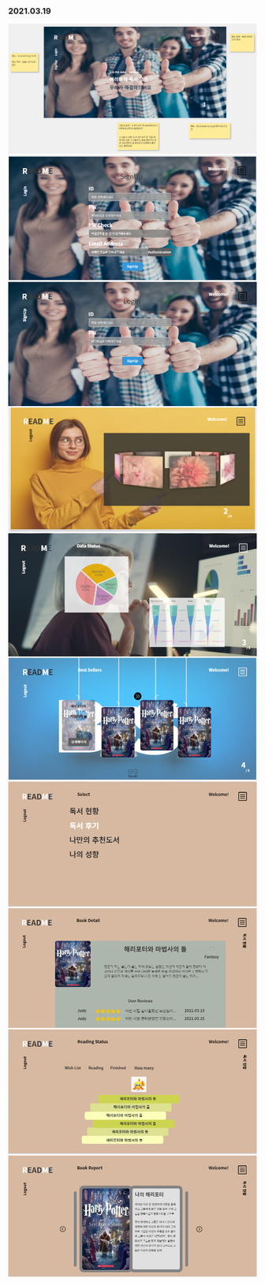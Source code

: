 ### 2021.03.19

<img src='./Images/와이어프레임_메인페이지.PNG'>

<img src='./Images/와이어프레임_회원가입.PNG'>

<img src='./Images/와이어프레임_로그인.PNG'>

<img src='./Images/와이어프레임_메인메뉴수정.PNG'>

<img src='./Images/데이터현황.PNG'>

<img src='./Images/베스트셀러.PNG'>

<img src='./Images/메뉴.PNG'>

<img src='./Images/책상세페이지.PNG'>

<img src='./Images/독서량기록.PNG'>

<img src='./Images/독서후기.PNG'>